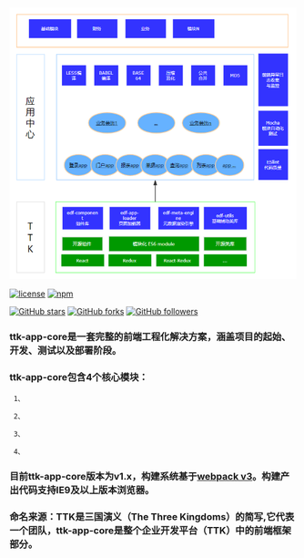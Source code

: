 

  ![](./markdown/ttk-app-core.png)



  [![license](https://img.shields.io/github/license/ttk/ttk.svg?style=plastic)](https://github.com/thethreekingdoms/ttk-app-core/master/LICENSE)
  [![npm](https://img.shields.io/npm/v/ttk.svg?style=plastic)](https://www.npmjs.com/package/ttk-app-core)



  [![GitHub stars](https://img.shields.io/github/stars/ttk/ttk.svg?style=social&label=Stars)](https://github.com/thethreekingdoms/ttk-app-core)
  [![GitHub forks](https://img.shields.io/github/forks/ttk/ttk.svg?style=social&label=Fork)](https://github.com/thethreekingdoms/ttk-app-core)
  [![GitHub followers](https://img.shields.io/github/followers/ttk.svg?style=social&label=Follow)](https://github.com/thethreekingdoms)

 

  ### ttk-app-core是一套完整的前端工程化解决方案，涵盖项目的起始、开发、测试以及部署阶段。

  ### ttk-app-core包含4个核心模块：   ###

  ``` 1、```

  ``` 2、```

  ``` 3、```

  ``` 4、```


 

  ### 目前ttk-app-core版本为v1.x，构建系统基于[webpack v3](https://webpack.js.org/)。构建产出代码支持IE9及以上版本浏览器。  ###

  ### 命名来源：TTK是三国演义（The Three Kingdoms）的简写,它代表一个团队，ttk-app-core是整个企业开发平台（TTK）中的前端框架部分。  ###
 



